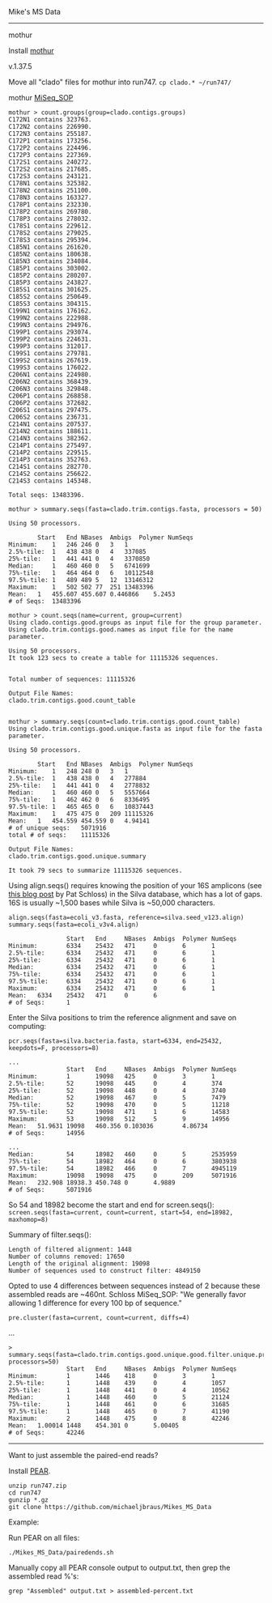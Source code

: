 Mike's MS Data

---

mothur

Install [mothur](https://github.com/mothur/mothur/releases)

v.1.37.5

Move all "clado" files for mothur into run747. 
`cp clado.* ~/run747/`

mothur [MiSeq_SOP](http://www.mothur.org/wiki/MiSeq_SOP)

```
mothur > count.groups(group=clado.contigs.groups)
C172N1 contains 323763.
C172N2 contains 226990.
C172N3 contains 255187.
C172P1 contains 173256.
C172P2 contains 224496.
C172P3 contains 227369.
C172S1 contains 240272.
C172S2 contains 217685.
C172S3 contains 243121.
C178N1 contains 325382.
C178N2 contains 251100.
C178N3 contains 163327.
C178P1 contains 232330.
C178P2 contains 269780.
C178P3 contains 278032.
C178S1 contains 229612.
C178S2 contains 279025.
C178S3 contains 295394.
C185N1 contains 261620.
C185N2 contains 180638.
C185N3 contains 234084.
C185P1 contains 303002.
C185P2 contains 280207.
C185P3 contains 243827.
C185S1 contains 301625.
C185S2 contains 250649.
C185S3 contains 304315.
C199N1 contains 176162.
C199N2 contains 222988.
C199N3 contains 294976.
C199P1 contains 293074.
C199P2 contains 224631.
C199P3 contains 312017.
C199S1 contains 279781.
C199S2 contains 267619.
C199S3 contains 176022.
C206N1 contains 224980.
C206N2 contains 368439.
C206N3 contains 329848.
C206P1 contains 268858.
C206P2 contains 372682.
C206S1 contains 297475.
C206S2 contains 236731.
C214N1 contains 207537.
C214N2 contains 188611.
C214N3 contains 382362.
C214P1 contains 275497.
C214P2 contains 229515.
C214P3 contains 352763.
C214S1 contains 282770.
C214S2 contains 256622.
C214S3 contains 145348.

Total seqs: 13483396.

mothur > summary.seqs(fasta=clado.trim.contigs.fasta, processors = 50)

Using 50 processors.

		Start	End	NBases	Ambigs	Polymer	NumSeqs
Minimum:	1	246	246	0	3	1
2.5%-tile:	1	438	438	0	4	337085
25%-tile:	1	441	441	0	4	3370850
Median: 	1	460	460	0	5	6741699
75%-tile:	1	464	464	0	6	10112548
97.5%-tile:	1	489	489	5	12	13146312
Maximum:	1	502	502	77	251	13483396
Mean:	1	455.607	455.607	0.446866	5.2453
# of Seqs:	13483396

```
```
mothur > count.seqs(name=current, group=current)
Using clado.contigs.good.groups as input file for the group parameter.
Using clado.trim.contigs.good.names as input file for the name parameter.

Using 50 processors.
It took 123 secs to create a table for 11115326 sequences.


Total number of sequences: 11115326

Output File Names: 
clado.trim.contigs.good.count_table


mothur > summary.seqs(count=clado.trim.contigs.good.count_table)
Using clado.trim.contigs.good.unique.fasta as input file for the fasta parameter.

Using 50 processors.

		Start	End	NBases	Ambigs	Polymer	NumSeqs
Minimum:	1	248	248	0	3	1
2.5%-tile:	1	438	438	0	4	277884
25%-tile:	1	441	441	0	4	2778832
Median: 	1	460	460	0	5	5557664
75%-tile:	1	462	462	0	6	8336495
97.5%-tile:	1	465	465	0	6	10837443
Maximum:	1	475	475	0	209	11115326
Mean:	1	454.559	454.559	0	4.94141
# of unique seqs:	5071916
total # of seqs:	11115326

Output File Names: 
clado.trim.contigs.good.unique.summary

It took 79 secs to summarize 11115326 sequences.
```

Using align.seqs() requires knowing the position of your 16S amplicons (see [this blog post](http://blog.mothur.org/2016/07/07/Customization-for-your-region/) by Pat Schloss) in the Silva database, which has a lot of gaps. 16S is usually ~1,500 bases while Silva is ~50,000 characters. 

```
align.seqs(fasta=ecoli_v3.fasta, reference=silva.seed_v123.align)
summary.seqs(fasta=ecoli_v3v4.align)

                Start   End     NBases  Ambigs  Polymer NumSeqs
Minimum:        6334    25432   471     0       6       1
2.5%-tile:      6334    25432   471     0       6       1
25%-tile:       6334    25432   471     0       6       1
Median:         6334    25432   471     0       6       1
75%-tile:       6334    25432   471     0       6       1
97.5%-tile:     6334    25432   471     0       6       1
Maximum:        6334    25432   471     0       6       1
Mean:   6334    25432   471     0       6
# of Seqs:      1
```

Enter the Silva positions to trim the reference alignment and save on computing: 

`pcr.seqs(fasta=silva.bacteria.fasta, start=6334, end=25432, keepdots=F, processors=8)`

```
...
                Start   End     NBases  Ambigs  Polymer NumSeqs
Minimum:        1       19098   425     0       3       1
2.5%-tile:      52      19098   445     0       4       374
25%-tile:       52      19098   448     0       4       3740
Median:         52      19098   467     0       5       7479
75%-tile:       52      19098   470     0       5       11218
97.5%-tile:     52      19098   471     1       6       14583
Maximum:        53      19098   512     5       9       14956
Mean:   51.9631 19098   460.356 0.103036        4.86734
# of Seqs:      14956

...
Median:         54      18982   460     0       5       2535959
75%-tile:       54      18982   464     0       6       3803938
97.5%-tile:     54      18982   466     0       7       4945119
Maximum:        19098   19098   475     0       209     5071916
Mean:   232.908 18938.3 450.748 0       4.9889
# of Seqs:      5071916
```
So 54 and 18982 become the start and end for screen.seqs():
`screen.seqs(fasta=current, count=current, start=54, end=18982, maxhomop=8)`

Summary of filter.seqs():
```
Length of filtered alignment: 1448
Number of columns removed: 17650
Length of the original alignment: 19098
Number of sequences used to construct filter: 4849150
```

Opted to use 4 differences between sequences instead of 2 because these assembled reads are ~460nt. Schloss MiSeq_SOP: "We generally favor allowing 1 difference for every 100 bp of sequence."

`pre.cluster(fasta=current, count=current, diffs=4)`

...
```
> summary.seqs(fasta=clado.trim.contigs.good.unique.good.filter.unique.precluster.fasta, processors=50)
                Start   End     NBases  Ambigs  Polymer NumSeqs
Minimum:        1       1446    418     0       3       1
2.5%-tile:      1       1448    439     0       4       1057
25%-tile:       1       1448    441     0       4       10562
Median:         1       1448    460     0       5       21124
75%-tile:       1       1448    461     0       6       31685
97.5%-tile:     1       1448    465     0       7       41190
Maximum:        2       1448    475     0       8       42246
Mean:   1.00014 1448    454.301 0       5.00405
# of Seqs:      42246
```


---
Want to just assemble the paired-end reads? 

Install [PEAR](https://github.com/xflouris/PEAR).

```
unzip run747.zip
cd run747
gunzip *.gz
git clone https://github.com/michaeljbraus/Mikes_MS_Data
```

Example: 

Run PEAR on all files:
```
./Mikes_MS_Data/pairedends.sh
```

Manually copy all PEAR console output to output.txt, then grep the assembled read %'s:
```
grep "Assembled" output.txt > assembled-percent.txt
```
